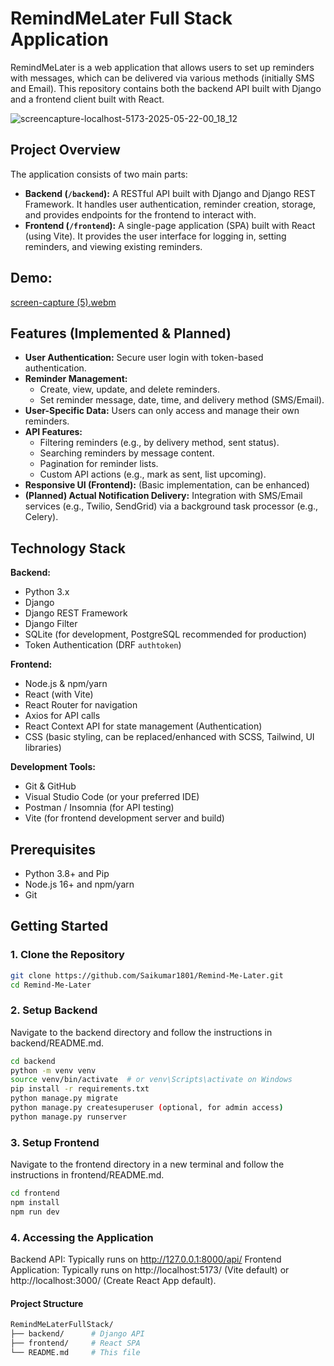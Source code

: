 # RemindMeLater Full Stack Application

RemindMeLater is a web application that allows users to set up reminders with messages, which can be delivered via various methods (initially SMS and Email). This repository contains both the backend API built with Django and a frontend client built with React.

![screencapture-localhost-5173-2025-05-22-00_18_12](https://github.com/user-attachments/assets/80b3bb9f-b1b1-4593-a4b8-f388b345904b)

## Project Overview

The application consists of two main parts:

*   **Backend (`/backend`):** A RESTful API built with Django and Django REST Framework. It handles user authentication, reminder creation, storage, and provides endpoints for the frontend to interact with.
*   **Frontend (`/frontend`):** A single-page application (SPA) built with React (using Vite). It provides the user interface for logging in, setting reminders, and viewing existing reminders.

## Demo:
[screen-capture (5).webm](https://github.com/user-attachments/assets/f4f87e62-2085-433e-94d6-1ecb9794e189)

## Features (Implemented & Planned)

*   **User Authentication:** Secure user login with token-based authentication.
*   **Reminder Management:**
    *   Create, view, update, and delete reminders.
    *   Set reminder message, date, time, and delivery method (SMS/Email).
*   **User-Specific Data:** Users can only access and manage their own reminders.
*   **API Features:**
    *   Filtering reminders (e.g., by delivery method, sent status).
    *   Searching reminders by message content.
    *   Pagination for reminder lists.
    *   Custom API actions (e.g., mark as sent, list upcoming).
*   **Responsive UI (Frontend):** (Basic implementation, can be enhanced)
*   **(Planned) Actual Notification Delivery:** Integration with SMS/Email services (e.g., Twilio, SendGrid) via a background task processor (e.g., Celery).

## Technology Stack

**Backend:**
*   Python 3.x
*   Django
*   Django REST Framework
*   Django Filter
*   SQLite (for development, PostgreSQL recommended for production)
*   Token Authentication (DRF `authtoken`)

**Frontend:**
*   Node.js & npm/yarn
*   React (with Vite)
*   React Router for navigation
*   Axios for API calls
*   React Context API for state management (Authentication)
*   CSS (basic styling, can be replaced/enhanced with SCSS, Tailwind, UI libraries)

**Development Tools:**
*   Git & GitHub
*   Visual Studio Code (or your preferred IDE)
*   Postman / Insomnia (for API testing)
*   Vite (for frontend development server and build)

## Prerequisites

*   Python 3.8+ and Pip
*   Node.js 16+ and npm/yarn
*   Git

## Getting Started

### 1. Clone the Repository

```bash
git clone https://github.com/Saikumar1801/Remind-Me-Later.git
cd Remind-Me-Later
```

### 2. Setup Backend
Navigate to the backend directory and follow the instructions in backend/README.md.
```bash
cd backend
python -m venv venv
source venv/bin/activate  # or venv\Scripts\activate on Windows
pip install -r requirements.txt
python manage.py migrate
python manage.py createsuperuser (optional, for admin access)
python manage.py runserver
```

### 3. Setup Frontend
Navigate to the frontend directory in a new terminal and follow the instructions in frontend/README.md.
```bash
cd frontend
npm install
npm run dev
```

### 4. Accessing the Application
Backend API: Typically runs on http://127.0.0.1:8000/api/
Frontend Application: Typically runs on http://localhost:5173/ (Vite default) or http://localhost:3000/ (Create React App default).
#### Project Structure
```bash
RemindMeLaterFullStack/
├── backend/      # Django API
├── frontend/     # React SPA
└── README.md     # This file
```
